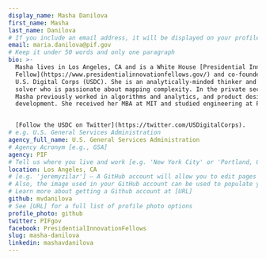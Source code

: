 ```yaml
---
display_name: Masha Danilova
first_name: Masha
last_name: Danilova
# If you include an email address, it will be displayed on your profile page
email: maria.danilova@pif.gov
# Keep it under 50 words and only one paragraph
bio: >-
  Masha lives in Los Angeles, CA and is a White House [Presidential Innovation
  Fellow](https://www.presidentialinnovationfellows.gov/) and co-founder of the
  U.S. Digital Corps (USDC). She is an analytically-minded thinker and problem
  solver who is passionate about mapping complexity. In the private sector,
  Masha previously worked in algorithms and analytics, and product design and
  development. She received her MBA at MIT and studied engineering at Purdue. 


  [Follow the USDC on Twitter](https://twitter.com/USDigitalCorps).
# e.g. U.S. General Services Administration
agency_full_name: U.S. General Services Administration
# Agency Acronym [e.g., GSA]
agency: PIF
# Tell us where you live and work [e.g. 'New York City' or 'Portland, OR']
location: Los Angeles, CA
# [e.g. 'jeremyzilar'] — A GitHub account will allow you to edit pages on Digital.gov.
# Also, the image used in your GitHub account can be used to populate your digital.gov profile photo.
# Learn more about getting a Github account at [URL]
github: mvdanilova
# See [URL] for a full list of profile photo options
profile_photo: github
twitter: PIFgov
facebook: PresidentialInnovationFellows
slug: masha-danilova
linkedin: mashavdanilova
---
```

